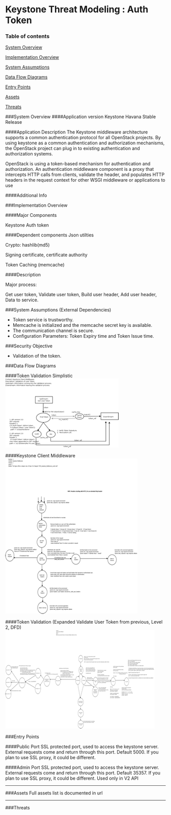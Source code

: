 

Keystone Threat Modeling : Auth Token
=========================================
### Table of contents
[System Overview](#system)

[Implementation Overview](#implementation)

[System Assumptions](#assumption)

[Data Flow Diagrams](#dfd)

[Entry Points](#entry)

[Assets](#asset)

[Threats](#threats)

<a name="system"/>
###System Overview
####Application version
Keystone Havana Stable Release
   
####Application Description
The Keystone middleware architecture supports a common authentication protocol for all OpenStack projects.  By using keystone as a common authentication and authorization mechanisms, the OpenStack project can plug in to existing authentication and authorization systems.

OpenStack is using a token-based mechanism for authentication and authorization. An authentication middleware component is a proxy that intercepts HTTP calls from clients, validate the header, and populates HTTP headers in the request context for other WSGI middleware or applications to use


####Additional Info

<a name="implementation"/>
###Implementation Overview

####Major Components

Keystone Auth token 

####Dependent components
Json utilties


Crypto: hashlib(md5)

Signing certificate, certificate authority

Token Caching (memcache)

####Description

Major process:

Get user token, Validate user token, Build user header, Add user header, Data to service.

<a name="assumption"/>

###System Assumptions (External Dependencies)
 -  Token service is trustworthy.
 -  Memcache is initialized and the memcache secret key is available.
 -  The communication channel is secure.
 -  Configuration Parameters: Token Expiry time and Token Issue time.
   
###Security Objective
 -  Validation of the token.
 

<a name="dfd"/>
###Data Flow Diagrams 

####Token Validation Simplistic
![Image Description][1]

####Keystone Client Middleware
![Image Description][2]

####Token Validation (Expanded Validate User Token from previous, Level 2, DFD)
![Image Description][3]

<a name="entry"/>
###Entry Points

####Public Port
SSL protected port, used to access the keystone server. External requests come and return through this port. 
Default 5000. If you plan to use SSL proxy, it could be different.

####Admin Port
SSL protected port, used to access the keystone server. External requests come and return through this port. 
Default 35357. If you plan to use SSL proxy, it could be different. Used only in V2 API

----------
<a name="asset"/>
###Assets
Full assets list is documented in url

----------
<a name="threats"/>
###Threats

  [1]: images/TokenValidation_HighLevel.png
  [2]: images/TokenMiddleware.png
  [3]: images/TokenValidation_Expanded.png
 

  